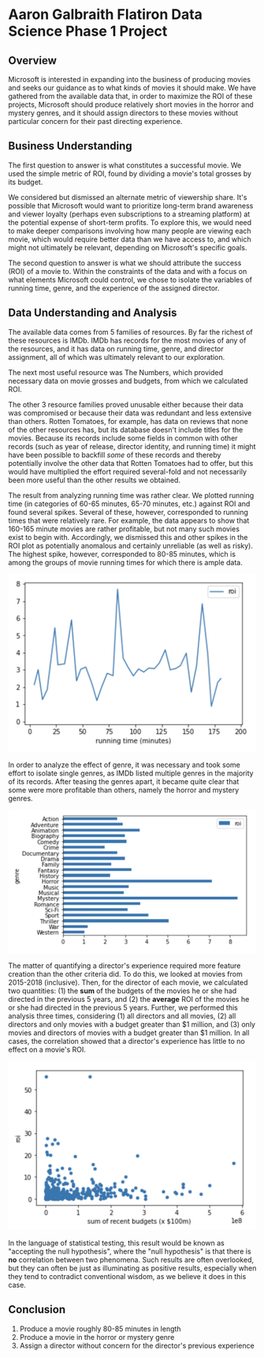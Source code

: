 # Aaron Galbraith Flatiron Data Science Phase 1 Project

## Overview

Microsoft is interested in expanding into the business of producing movies and seeks our guidance as to what kinds of movies it should make. We have gathered from the available data that, in order to maximize the ROI of these projects, Microsoft should produce relatively short movies in the horror and mystery genres, and it should assign directors to these movies without particular concern for their past directing experience.

## Business Understanding

The first question to answer is what constitutes a successful movie. We used the simple metric of ROI, found by dividing a movie's total grosses by its budget.

We considered but dismissed an alternate metric of viewership share. It's possible that Microsoft would want to prioritize long-term brand awareness and viewer loyalty (perhaps even subscriptions to a streaming platform) at the potential expense of short-term profits. To explore this, we would need to make deeper comparisons involving how many people are viewing each movie, which would require better data than we have access to, and which might not ultimately be relevant, depending on Microsoft's specific goals.

The second question to answer is what we should attribute the success (ROI) of a movie to. Within the constraints of the data and with a focus on what elements Microsoft could control, we chose to isolate the variables of running time, genre, and the experience of the assigned director.

## Data Understanding and Analysis

The available data comes from 5 families of resources. By far the richest of these resources is IMDb. IMDb has records for the most movies of any of the resources, and it has data on running time, genre, and director assignment, all of which was ultimately relevant to our exploration.

The next most useful resource was The Numbers, which provided necessary data on movie grosses and budgets, from which we calculated ROI.

The other 3 resource families proved unusable either because their data was compromised or because their data was redundant and less extensive than others. Rotten Tomatoes, for example, has data on reviews that none of the other resources has, but its database doesn't include titles for the movies. Because its records include some fields in common with other records (such as year of release, director identity, and running time) it might have been possible to backfill *some* of these records and thereby potentially involve the other data that Rotten Tomatoes had to offer, but this would have multiplied the effort required several-fold and not necessarily been more useful than the other results we obtained.

The result from analyzing running time was rather clear. We plotted running time (in categories of 60-65 minutes, 65-70 minutes, etc.) against ROI and found several spikes. Several of these, however, corresponded to running times that were relatively rare. For example, the data appears to show that 160-165 minute movies are rather profitable, but not many such movies exist to begin with. Accordingly, we dismissed this and other spikes in the ROI plot as potentially anomalous and certainly unreliable (as well as risky). The highest spike, however, corresponded to 80-85 minutes, which is among the groups of movie running times for which there is ample data.

![running time v. ROI](images/image01.jpg)

In order to analyze the effect of genre, it was necessary and took some effort to isolate single genres, as IMDb listed multiple genres in the majority of its records. After teasing the genres apart, it became quite clear that some were more profitable than others, namely the horror and mystery genres.

![genre v. ROI](images/image02.jpg)

The matter of quantifying a director's experience required more feature creation than the other criteria did. To do this, we looked at movies from 2015-2018 (inclusive). Then, for the director of each movie, we calculated two quantities: (1) the **sum** of the budgets of the movies he or she had directed in the previous 5 years, and (2) the **average** ROI of the movies he or she had directed in the previous 5 years. Further, we performed this analysis three times, considering (1) all directors and all movies, (2) all directors and only movies with a budget greater than $1 million, and (3) only movies and directors of movies with a budget greater than $1 million. In all cases, the correlation showed that a director's experience has little to no effect on a movie's ROI.

![director experience v. ROI](images/image03.jpg)

In the language of statistical testing, this result would be known as "accepting the null hypothesis", where the "null hypothesis" is that there is **no** correlation between two phenomena. Such results are often overlooked, but they can often be just as illuminating as positive results, especially when they tend to contradict conventional wisdom, as we believe it does in this case.

## Conclusion

1. Produce a movie roughly 80-85 minutes in length
2. Produce a movie in the horror or mystery genre
3. Assign a director without concern for the director's previous experience